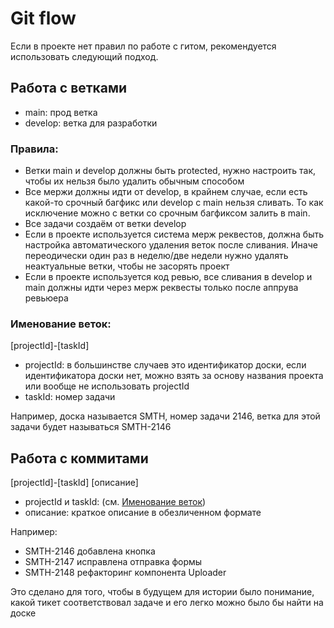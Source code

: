 # Git flow

Если в проекте нет правил по работе с гитом, рекомендуется использовать следующий подход.

## Работа с ветками

- main: прод ветка
- develop: ветка для разработки

### Правила:
- Ветки main и develop должны быть protected, нужно настроить так, чтобы их нельзя было удалить обычным способом
- Все мержи должны идти от develop, в крайнем случае, если есть какой-то срочный багфикс или develop с main нельзя сливать. То как исключение можно с ветки со срочным багфиксом залить в main.
- Все задачи создаём от ветки develop
- Если в проекте используется система мерж реквестов, должна быть настройка автоматического удаления веток после сливания. Иначе переодически один раз в неделю/две недели нужно удалять неактуальные ветки, чтобы не засорять проект
- Если в проекте используется код ревью, все сливания в develop и main должны идти через мерж реквесты только после аппрува ревьюера

### Именование веток:
[projectId]-[taskId]

- projectId: в большинстве случаев это идентификатор доски, если идентификатора доски нет, можно взять за основу названия проекта или вообще не использовать projectId
- taskId: номер задачи

Например, доска называется SMTH, номер задачи 2146, ветка для этой задачи будет называться SMTH-2146

## Работа с коммитами
[projectId]-[taskId] [описание]

- projectId и taskId: (см. [Именование веток](#именование-веток))
- описание: краткое описание в обезличенном формате

Например:
- SMTH-2146 добавлена кнопка
- SMTH-2147 исправлена отправка формы
- SMTH-2148 рефакторинг компонента Uploader

Это сделано для того, чтобы в будущем для истории было понимание, какой тикет соответствовал задаче и его легко можно было бы найти на доске
